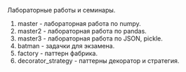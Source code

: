 Лабораторные работы и семинары.

1. master - лабораторная работа по numpy.
2. master2 - лабораторная работа по pandas.
3. master3 - лабораторная работа по JSON, pickle.
4. batman - задачки для экзамена.
5. factory - паттерн фабрика.
6. decorator_strategy - паттерны декоратор и стратегия.
